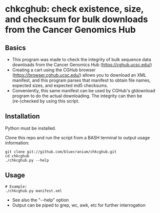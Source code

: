 # chkcghub: check existence, size, and checksum for bulk downloads from the Cancer Genomics Hub

## Basics
* This program was made to check the integrity of bulk sequence data downloads from the Cancer Genomics Hub (https://cghub.ucsc.edu/)
* Creating a cart using the CGHub browser (https://browser.cghub.ucsc.edu/) allows you to download an XML manifest, and this program parses that manifest to obtain file names, expected sizes, and expected md5 checksums.
* Conveniently, this same manifest can be used by CGHub's gtdownload program to do the actual downloading. The integrity can then be (re-)checked by using this script.

## Installation
Python must be installed.

Clone this repo and run the script from a BASH terminal to output usage information:

	git clone git://github.com/bluecranium/chkcghub.git
	cd chkcghub
	./chkcghub.py --help

## Usage
	# Example:
	./chkcghub.py manifest.xml

* See also the "--help" option
* Output can be piped to grep, wc, awk, etc for further interrogation